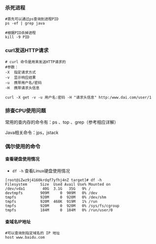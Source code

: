 ### 杀死进程

```shell
#首先可以通过ps查询到进程PID
ps -ef | grep java

#根据PID杀掉进程
kill -9 PID

```



### curl发送HTTP请求

```shell
# curl 命令是用来发送HTTP请求的
#参数：
-X  指定请求方式
-v  显示响应结果
-u  携带用户名/密码
-H  携带请求头信息

curl -X get -v -u 用户名:密码 -H "请求头信息" http:/www.dai.com/user/1
```



### 排查CPU使用问题

常用的查内存的命令有：ps 、top 、grep（参考相应详解）

Java相关命令：jps，jstack







### 偶尔使用的命令

#### 查看硬盘使用情况

- `df -h` 查看Linux硬盘使用情况

```shell
[root@iZwz9j4160krdqf7yfhj4nZ target]# df -h
Filesystem      Size  Used Avail Use% Mounted on
/dev/vda1        40G  3.1G   35G   9% /
devtmpfs        909M     0  909M   0% /dev
tmpfs           920M     0  920M   0% /dev/shm
tmpfs           920M  468K  919M   1% /run
tmpfs           920M     0  920M   0% /sys/fs/cgroup
tmpfs           184M     0  184M   0% /run/user/0
```



#### 查域名IP地址

```shell
#可以查询到指定域名的 IP 地址
host www.baidu.com 
```

